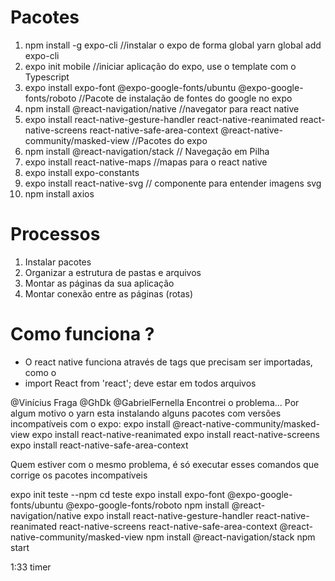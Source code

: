 # Pacotes 
1. npm install -g expo-cli //instalar o expo de forma global  yarn global add expo-cli
2. expo init mobile //iniciar aplicação do expo, use o template com o Typescript
3. expo install expo-font @expo-google-fonts/ubuntu @expo-google-fonts/roboto //Pacote de instalação de fontes do google no expo
4. npm install @react-navigation/native //navegator para react native
5. expo install react-native-gesture-handler react-native-reanimated react-native-screens react-native-safe-area-context @react-native-community/masked-view //Pacotes do expo
6. npm install @react-navigation/stack // Navegação em Pilha
7. expo install react-native-maps //mapas para o react native
8. expo install expo-constants
9. expo install react-native-svg // componente para entender imagens svg
10. npm install axios




# Processos
1. Instalar pacotes
2. Organizar a estrutura de pastas e arquivos 
3. Montar as páginas da sua aplicação
4. Montar conexão entre as páginas (rotas)




# Como funciona ?
* O react native funciona através de tags que precisam ser importadas, como o <Text></Text>
* import React from 'react'; deve estar em todos arquivos






@Vinícius Fraga @GhDk @GabrielFernella Encontrei o problema... Por algum motivo o yarn esta instalando alguns pacotes com versões incompatíveis com o expo:
expo install @react-native-community/masked-view
expo install react-native-reanimated
expo install react-native-screens
expo install react-native-safe-area-context

Quem estiver com o mesmo problema, é só executar esses comandos que corrige os pacotes incompatíveis





expo init teste --npm 
cd teste
expo install expo-font @expo-google-fonts/ubuntu @expo-google-fonts/roboto
npm install @react-navigation/native 
expo install react-native-gesture-handler react-native-reanimated react-native-screens react-native-safe-area-context @react-native-community/masked-view
npm install @react-navigation/stack
npm start


1:33 timer